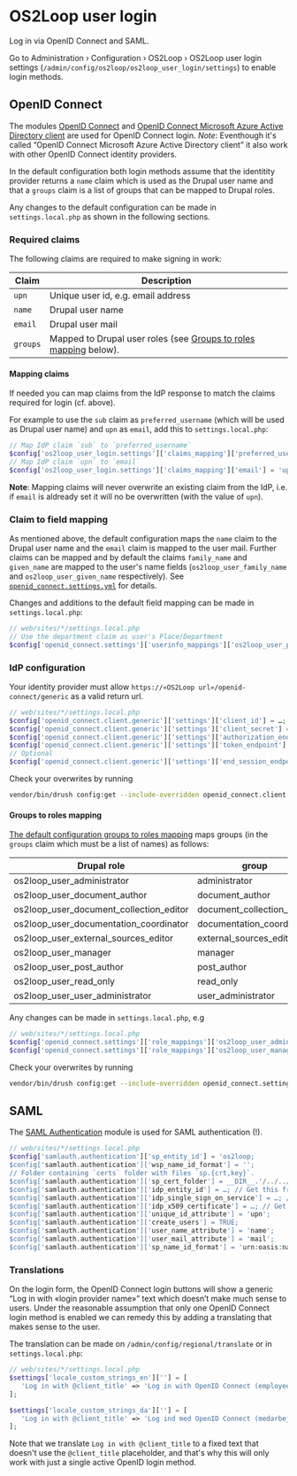 # OS2Loop user login

Log in via OpenID Connect and SAML.

Go to Administration › Configuration › OS2Loop › OS2Loop user login settings
(`/admin/config/os2loop/os2loop_user_login/settings`) to enable login methods.

## OpenID Connect

The modules [OpenID Connect](https://www.drupal.org/project/openid_connect) and
[OpenID Connect Microsoft Azure Active Directory
client](https://www.drupal.org/project/openid_connect_windows_aad) are used for
OpenID Connect login. *Note*: Eventhough it's called “OpenID Connect Microsoft
Azure Active Directory client” it also work with other OpenID Connect identity
providers.

In the default configuration both login methods assume that the identitity
provider returns a `name` claim which is used as the Drupal user name and that a
`groups` claim is a list of groups that can be mapped to Drupal roles.

Any changes to the default configuration can be made in `settings.local.php` as
shown in the following sections.

### Required claims

The following claims are required to make signing in work:

| Claim    | Description                                                                                  |
|----------|----------------------------------------------------------------------------------------------|
| `upn`    | Unique user id, e.g. email address                                                           |
| `name`   | Drupal user name                                                                             |
| `email`  | Drupal user mail                                                                             |
| `groups` | Mapped to Drupal user roles (see [Groups to roles mapping](#groups-to-roles-mapping) below). |

#### Mapping claims

If needed you can map claims from the IdP response to match the claims required
for login (cf. above).

For example to use the `sub` claim as `preferred_username` (which will be used
as Drupal user name) and `upn` as `email`, add this to `settings.local.php`:

```php
// Map IdP claim `sub` to `preferred_username`
$config['os2loop_user_login.settings']['claims_mapping']['preferred_username'] = 'sub';
// Map IdP claim `upn` to `email`
$config['os2loop_user_login.settings']['claims_mapping']['email'] = 'upn';
```

**Note**: Mapping claims will never overwrite an existing claim from the IdP,
i.e. if `email` is aldready set it will no be overwritten (with the value of
`upn`).

### Claim to field mapping

As mentioned above, the default configuration maps the `name` claim to the
Drupal user name and the `email` claim is mapped to the user mail. Further
claims can be mapped and by default the claims `family_name` and `given_name`
are mapped to the user's name fields (`os2loop_user_family_name` and
`os2loop_user_given_name` respectively). See
[`openid_connect.settings.yml`](../../../../../../config/sync/openid_connect.settings.yml)
for details.

Changes and additions to the default field mapping can be made in
`settings.local.php`:

```php
// web/sites/*/settings.local.php
// Use the department claim as user's Place/Department
$config['openid_connect.settings']['userinfo_mappings']['os2loop_user_place'] = 'department';
```

### IdP configuration

Your identity provider must allow `https://«OS2Loop
url»/openid-connect/generic` as a valid return url.

```php
// web/sites/*/settings.local.php
$config['openid_connect.client.generic']['settings']['client_id'] = …; // Get this from your IdP provider
$config['openid_connect.client.generic']['settings']['client_secret'] = …; // Get this from your IdP provider
$config['openid_connect.client.generic']['settings']['authorization_endpoint'] = …; // Get this from your OpenID Connect Discovery endpoint
$config['openid_connect.client.generic']['settings']['token_endpoint'] = …; // Get this from your OpenID Connect Discovery endpoint
// Optional
$config['openid_connect.client.generic']['settings']['end_session_endpoint'] = …; // Get this from your OpenID Connect Discovery endpoint
```

Check your overwrites by running

```sh
vendor/bin/drush config:get --include-overridden openid_connect.client.generic
```

#### Groups to roles mapping

[The default configuration groups to roles
mapping](../../../../../../config/sync/config/sync/openid_connect.settings.yml)
maps groups (in the `groups` claim which must be a list of names) as follows:

| Drupal role                             | group                      |
|-----------------------------------------|----------------------------|
| os2loop_user_administrator              | administrator              |
| os2loop_user_document_author            | document_author            |
| os2loop_user_document_collection_editor | document_collection_editor |
| os2loop_user_documentation_coordinator  | documentation_coordinator  |
| os2loop_user_external_sources_editor    | external_sources_editor    |
| os2loop_user_manager                    | manager                    |
| os2loop_user_post_author                | post_author                |
| os2loop_user_read_only                  | read_only                  |
| os2loop_user_user_administrator         | user_administrator         |

Any changes can be made in `settings.local.php`, e.g

```php
// web/sites/*/settings.local.php
$config['openid_connect.settings']['role_mappings']['os2loop_user_administrator'] = ['Loop-Admin'];
$config['openid_connect.settings']['role_mappings']['os2loop_user_manager'] = ['Loop-Manager'];
```

Check your overwrites by running

```sh
vendor/bin/drush config:get --include-overridden openid_connect.settings
```

## SAML

The [SAML Authentication](https://www.drupal.org/project/samlauth) module is
used for SAML authentication (!).

```php
// web/sites/*/settings.local.php
$config['samlauth.authentication']['sp_entity_id'] = 'os2loop;
$config['samlauth.authentication']['wsp_name_id_format'] = '';
// Folder containing `certs` folder with files `sp.{crt,key}`.
$config['samlauth.authentication']['sp_cert_folder'] = __DIR__.'/../../..';
$config['samlauth.authentication']['idp_entity_id'] = …; // Get this from you IdP metadata.
$config['samlauth.authentication']['idp_single_sign_on_service'] = …; // Get this from you IdP metadata.
$config['samlauth.authentication']['idp_x509_certificate'] = …; // Get this from you IdP metadata.
$config['samlauth.authentication']['unique_id_attribute'] = 'upn';
$config['samlauth.authentication']['create_users'] = TRUE;
$config['samlauth.authentication']['user_name_attribute'] = 'name';
$config['samlauth.authentication']['user_mail_attribute'] = 'mail';
$config['samlauth.authentication']['sp_name_id_format'] = 'urn:oasis:names:tc:SAML:1.1:nameid-format:emailAddress';
```

### Translations

On the login form, the OpenID Connect login buttons will show a generic “Log in
with «login provider name»” text which doesn’t make much sense to users. Under
the reasonable assumption that only one OpenID Connect login method is enabled
we can remedy this by adding a translating that makes sense to the user.

The translation can be made on `/admin/config/regional/translate` or in
`settings.local.php`:

```php
// web/sites/*/settings.local.php
$settings['locale_custom_strings_en'][''] = [
   'Log in with @client_title' => 'Log in with OpenID Connect (employee)',
];

$settings['locale_custom_strings_da'][''] = [
   'Log in with @client_title' => 'Log ind med OpenID Connect (medarbejderlogin)',
];
```

Note that we translate `Log in with @client_title` to a fixed text that doesn't
use the `@client_title` placeholder, and that's why this will only work with just
a single active OpenID login method.
